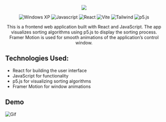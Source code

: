 <p align="center">
  <img src="https://github.com/user-attachments/assets/42d67feb-d562-4897-85fb-ac6643b1dbe5" >
</p>
<p align="center">
  <img src="https://img.shields.io/badge/Windows_XP-003399?style=for-the-badge&logo=windows-xp&logoColor=white" alt="Windows XP">
  <img src="https://img.shields.io/badge/JavaScript-323330?style=for-the-badge&logo=javascript&logoColor=F7DF1E" alt="Javascript">
  <img src="https://img.shields.io/badge/React-20232A?style=for-the-badge&logo=react&logoColor=61DAFB" alt="React">
  <img src="https://img.shields.io/badge/Vite-B73BFE?style=for-the-badge&logo=vite&logoColor=FFD62E" alt="Vite">
  <img src="https://img.shields.io/badge/Tailwind_CSS-38B2AC?style=for-the-badge&logo=tailwind-css&logoColor=white" alt="Tailwind">
  <img src="https://img.shields.io/badge/p5%20js-ED225D?style=for-the-badge&logo=p5dotjs&logoColor=white" alt="p5.js">
</p>

<p align="center">
  This is a frontend web application built with React and JavaScript. The app visualizes sorting algorithms using p5.js to display the sorting process. Framer Motion is used for smooth animations of the application’s control window.
</p>

## Technologies Used:

- React for building the user interface
- JavaScript for functionality
- p5.js for visualizing sorting algorithms
- Framer Motion for window animations


## Demo

![Gif](https://github.com/user-attachments/assets/c4cc6463-5598-4406-a770-5402b821a2a2)
